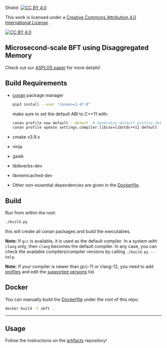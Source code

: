 Shield: [![CC BY 4.0][cc-by-shield]][cc-by]

This work is licensed under a
[Creative Commons Attribution 4.0 International License][cc-by].

[![CC BY 4.0][cc-by-image]][cc-by]

[cc-by]: http://creativecommons.org/licenses/by/4.0/
[cc-by-image]: https://i.creativecommons.org/l/by/4.0/88x31.png
[cc-by-shield]: https://img.shields.io/badge/License-CC%20BY%204.0-lightgrey.svg

## Microsecond-scale BFT using Disaggregated Memory
Check out our [ASPLOS paper](https://arxiv.org/abs/2210.17174v2) for more details!

## Build Requirements

- [conan](https://conan.io/) package manager
    ```sh
    pip3 install --user "conan>=1.47.0"
    ```

    make sure to set the default ABI to C++11 with:

    ```sh
    conan profile new default --detect  # Generates default profile detecting GCC and sets old ABI
    conan profile update settings.compiler.libcxx=libstdc++11 default  # Sets libcxx to C++11 ABI
    ```

- cmake v3.9.x
- ninja
- gawk
- libibverbs-dev
- libmemcached-dev
- Other non-essential dependencies are given in the [Dockerfile](https://github.com/LPD-EPFL/ubft/blob/master/Dockerfile).

## Build

Run from within the root:

```sh
./build.py
```

this will create all conan packages and build the executables.

__Note:__ If `gcc` is available, it is used as the default compiler. In a system with `clang` only, then `clang` becomes the default compiler. In any case, you can check the available compilers/compiler versions by calling `./build.py --help`.

__Note:__ If your compiler is newer than gcc-11 or clang-12, you need to add [profiles](https://github.com/LPD-EPFL/ubft/tree/master/conan/profiles) and edit the [supported versions](https://github.com/LPD-EPFL/ubft/blob/master/conan/compilers/link.sh) list.

## Docker

You can manually build the [Dockerfile](https://github.com/LPD-EPFL/ubft/blob/master/Dockerfile) under the root of this repo.

```sh
docker build -t ubft .
```
---


## Usage

Follow the instructions on the [artifacts](https://github.com/LPD-EPFL/ubft-artifacts) repository!

